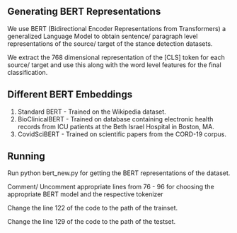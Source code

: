 ## Generating BERT Representations

We use BERT (Bidirectional Encoder Representations from Transformers) a generalized Language Model to obtain sentence/ paragraph level representations of the source/ target of the stance detection datasets.

We extract the 768 dimensional representation of the [CLS] token for each source/ target and use this along with the word level features for the final classification.

## Different BERT Embeddings

1. Standard BERT - Trained on the Wikipedia dataset.
2. BioClinicalBERT - Trained on database containing electronic health records from ICU patients at the Beth Israel Hospital in Boston, MA.
3. CovidSciBERT - Trained on scientific papers from the CORD-19 corpus.

## Running

Run python bert_new.py for getting the BERT representations of the dataset.

Comment/ Uncomment appropriate lines from 76 - 96 for choosing the appropriate BERT model and the respective tokenizer

Change the line 122 of the code to the path of the trainset.

Change the line 129 of the code to the path of the testset.
